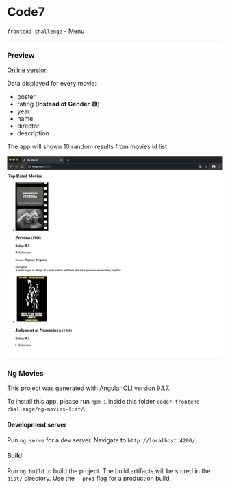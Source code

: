 # Code7
``frontend challenge`` [ - Menu](https://github.com/carlitoshxcx/code7-frontend-challenge/tree/master/)

---

### Preview

[Online version](https://code7-frontend-challenge.now.sh)


Data displayed for every movie:

- poster
- rating (**Instead of Gender :sweat_smile:**)
- year
- name
- director
- description

The app will shown 10 random results from movies id list

![preview](preview.png)


---


### Ng Movies


This project was generated with [Angular CLI](https://github.com/angular/angular-cli) version 9.1.7.

To install this app, please run `npm i` inside this folder `code7-frontend-challenge/ng-movies-list/`.

#### Development server

Run `ng serve` for a dev server. Navigate to `http://localhost:4200/`.


#### Build

Run `ng build` to build the project. The build artifacts will be stored in the `dist/` directory. Use the `--prod` flag for a production build.

